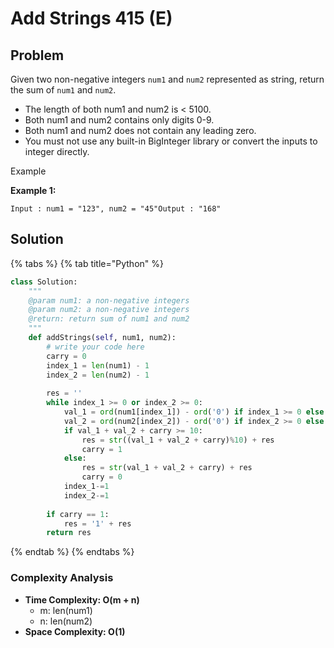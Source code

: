 # Add Strings 415 \(E\)

## Problem

Given two non-negative integers `num1` and `num2` represented as string, return the sum of `num1` and `num2`.

* The length of both num1 and num2 is &lt; 5100.
* Both num1 and num2 contains only digits 0-9.
* Both num1 and num2 does not contain any leading zero.
* You must not use any built-in BigInteger library or convert the inputs to integer directly.

Example

**Example 1:**

```text
Input : num1 = "123", num2 = "45"Output : "168"
```

## Solution 

{% tabs %}
{% tab title="Python" %}
```python
class Solution:
    """
    @param num1: a non-negative integers
    @param num2: a non-negative integers
    @return: return sum of num1 and num2
    """
    def addStrings(self, num1, num2):
        # write your code here
        carry = 0
        index_1 = len(num1) - 1
        index_2 = len(num2) - 1
        
        res = ''
        while index_1 >= 0 or index_2 >= 0:
            val_1 = ord(num1[index_1]) - ord('0') if index_1 >= 0 else 0
            val_2 = ord(num2[index_2]) - ord('0') if index_2 >= 0 else 0
            if val_1 + val_2 + carry >= 10:
                res = str((val_1 + val_2 + carry)%10) + res
                carry = 1
            else:
                res = str(val_1 + val_2 + carry) + res
                carry = 0
            index_1-=1
            index_2-=1
        
        if carry == 1:
            res = '1' + res
        return res
```
{% endtab %}
{% endtabs %}

### Complexity Analysis

* **Time Complexity: O\(m + n\)**
  * m: len\(num1\)
  * n: len\(num2\)
* **Space Complexity: O\(1\)**

